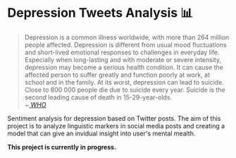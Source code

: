 # Depression Tweets Analysis 📊

> Depression is a common illness worldwide, with more than 264 million people affected. Depression is different from usual mood fluctuations and short-lived emotional 
responses to challenges in everyday life. Especially when long-lasting and with moderate or severe intensity, depression may become a serious health condition. 
It can cause the affected person to suffer greatly and function poorly at work, at school and in the family. At its worst, depression can lead to suicide. 
Close to 800 000 people die due to suicide every year. Suicide is the second leading cause of death in 15-29-year-olds. <br>
> <i> ~<a href="https://www.who.int/news-room/fact-sheets/detail/depression"> WHO </a> </i>

Sentiment analysis for depression based on Twitter posts. The aim of this project is to analyze linguistic markers
in social media posts and creating a model that can give an invidual insight into user's mental mealth.

**This project is currently in progress.**
